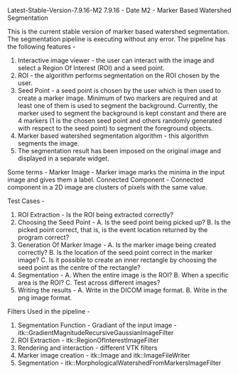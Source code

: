 Latest-Stable-Version-7.9.16-M2 
7.9.16 - Date 
M2 - Marker Based Watershed Segmentation

This is the current stable version of marker based watershed segmentation. The segmentation pipeline is executing without any error. The pipeline has the following features - 
1. Interactive image viewer - the user can interact with the image and select a Region Of Interest (ROI) and a seed point. 
2. ROI - the algorithm performs segmentation on the ROI chosen by the user. 
3. Seed Point - a seed point is chosen by the user which is then used to create a marker image. Minimum of two markers are required and at least one of them is used to segment the background. Currently, the marker used to segment the background is kept constant and there are 4 markers (1 is the chosen seed point and others randomly generated with respect to the seed point) to segment the foreground objects.
4. Marker based watershed segmentation algorithm - this algorithm segments the image.
5. The segmentation result has been imposed on the original image and displayed in a separate widget.

Some terms - 
Marker Image - Marker image marks the minima in the input image and gives them a label. 
Connected Component - Connected component in a 2D image are clusters of pixels with the same value.

Test Cases - 
1. ROI Extraction - Is the ROI being extracted correctly? 
2. Choosing the Seed Point - 
  A. Is the seed point being picked up? 
  B. Is the picked point correct, that is, is the event location returned by the program correct? 
3. Generation Of Marker Image - 
  A. Is the marker image being created correctly? 
  B. Is the location of the seed point correct in the marker image? 
  C. Is it possible to create an inner rectangle by choosing the seed point as the centre of the rectangle? 
4. Segmentation - 
  A. When the entire image is the ROI? 
  B. When a specific area is the ROI? 
  C. Test across different images? 
5. Writing the results - 
  A. Write in the DICOM image format. 
  B. Write in the png image format.

Filters Used in the pipeline - 
1. Segmentation Function - Gradiant of the input image - itk::GradientMagnitudeRecursiveGaussianImageFilter 
2. ROI Extraction - itk::RegionOfInterestImageFilter 
3. Rendering and interaction - different VTK filters 
4. Marker image creation - itk::Image and itk::ImageFileWriter 
5. Segmentation - itk::MorphologicalWatershedFromMarkersImageFilter
